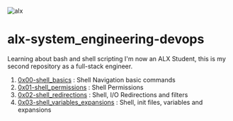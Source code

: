 ![alx](https://camo.githubusercontent.com/1c0e1c08aa5a3963ec2b98cad353dd0d2c1f468a38498e892e1c4d7b18896e83/68747470733a2f2f6173736574732e696d6167696e61626c65667574757265732e636f6d2f6d656469612f696d616765732f414c585f4c6f676f2e6d61782d323030783135302e706e67 "ALX-System_Engineering-devops")

# alx-system_engineering-devops

Learning about bash and shell scripting
I'm now an ALX Student, this is my second repository as a full-stack engineer.

1. [0x00-shell_basics](https://github.com/marymutheuthomas/alx-system_engineering-devops/tree/master/0x00-shell_basics) : Shell Navigation basic commands
2. [0x01-shell_permissions](https://github.com/marymutheuthomas/alx-system_engineering-devops/tree/master/0x01-shell_permissions) : Shell Permissions
3. [0x02-shell_redirections](https://github.com/marymutheuthomas/alx-system_engineering-devops/tree/master/0x02-shell_redirections) : Shell, I/O Redirections and filters
4. [0x03-shell_variables_expansions](https://github.com/marymutheuthomas/alx-system_engineering-devops/tree/master/0x03-shell_variables_expansions) : Shell, init files, variables and expansions
